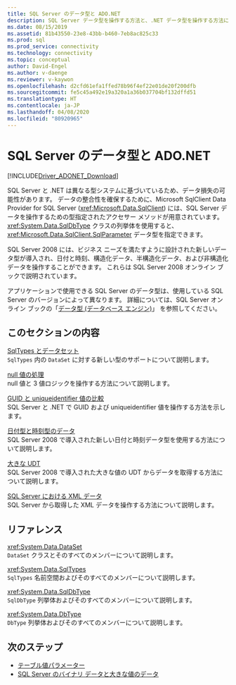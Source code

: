 ```yaml
---
title: SQL Server のデータ型と ADO.NET
description: SQL Server データ型を操作する方法と、.NET データ型を操作する方法について説明します。
ms.date: 08/15/2019
ms.assetid: 81b43550-23e8-43bb-b460-7eb8ac825c33
ms.prod: sql
ms.prod_service: connectivity
ms.technology: connectivity
ms.topic: conceptual
author: David-Engel
ms.author: v-daenge
ms.reviewer: v-kaywon
ms.openlocfilehash: d2cfd61efa1ffed78b96f4ef22e01de20f200dfb
ms.sourcegitcommit: fe5c45a492e19a320a1a36b037704bf132dffd51
ms.translationtype: HT
ms.contentlocale: ja-JP
ms.lasthandoff: 04/08/2020
ms.locfileid: "80920965"
---
```

# <a name="sql-server-data-types-and-adonet"></a>SQL Server のデータ型と ADO.NET

[!INCLUDE[Driver_ADONET_Download](../../../includes/driver_adonet_download.md)]

SQL Server と .NET は異なる型システムに基づいているため、データ損失の可能性があります。 データの整合性を確保するために、Microsoft SqlClient Data Provider for SQL Server (<xref:Microsoft.Data.SqlClient>) には、SQL Server データを操作するための型指定されたアクセサー メソッドが用意されています。 <xref:System.Data.SqlDbType> クラスの列挙体を使用すると、<xref:Microsoft.Data.SqlClient.SqlParameter> データ型を指定できます。  
  
SQL Server 2008 には、ビジネス ニーズを満たすように設計された新しいデータ型が導入され、日付と時刻、構造化データ、半構造化データ、および非構造化データを操作することができます。 これらは SQL Server 2008 オンライン ブックで説明されています。  
  
アプリケーションで使用できる SQL Server のデータ型は、使用している SQL Server のバージョンによって異なります。 詳細については、SQL Server オンライン ブックの「[データ型 (データベース エンジン)](https://go.microsoft.com/fwlink/?LinkID=107468)」 を参照してください。
  
## <a name="in-this-section"></a>このセクションの内容  
[SqlTypes とデータセット](sqltypes-dataset.md)  
`SqlTypes` 内の `DataSet` に対する新しい型のサポートについて説明します。  
  
[null 値の処理](handle-null-values.md)  
null 値と 3 値ロジックを操作する方法について説明します。  
  
[GUID と uniqueidentifier 値の比較](compare-guid-uniqueidentifier-values.md)  
SQL Server と .NET で GUID および uniqueidentifier 値を操作する方法を示します。  
  
[日付型と時刻型のデータ](date-time-data.md)  
SQL Server 2008 で導入された新しい日付と時刻データ型を使用する方法について説明します。  
  
[大きな UDT](large-udts.md)  
SQL Server 2008 で導入された大きな値の UDT からデータを取得する方法について説明します。  
  
[SQL Server における XML データ](xml-data-sql-server.md)  
SQL Server から取得した XML データを操作する方法について説明します。  
  
## <a name="reference"></a>リファレンス  
<xref:System.Data.DataSet>  
`DataSet` クラスとそのすべてのメンバーについて説明します。  
  
<xref:System.Data.SqlTypes>  
`SqlTypes` 名前空間およびそのすべてのメンバーについて説明します。  
  
<xref:System.Data.SqlDbType>  
`SqlDbType` 列挙体およびそのすべてのメンバーについて説明します。  
  
<xref:System.Data.DbType>  
`DbType` 列挙体およびそのすべてのメンバーについて説明します。  
  
## <a name="next-steps"></a>次のステップ
- [テーブル値パラメーター](table-valued-parameters.md)
- [SQL Server のバイナリ データと大きな値のデータ](sql-server-binary-large-value-data.md)
